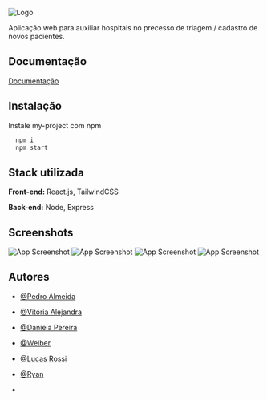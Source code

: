     
![Logo](https://i.ibb.co/dw5WbnMq/Logo2.png)




Aplicação web para auxiliar hospitais no precesso de triagem / cadastro de novos pacientes.



## Documentação

[Documentação](https://link-da-documentação)


## Instalação

Instale my-project com npm

```bash
  npm i
  npm start
```
    
## Stack utilizada

**Front-end:** React.js, TailwindCSS

**Back-end:** Node, Express


## Screenshots

![App Screenshot](https://i.ibb.co/Y4Y3LK2G/login.png)
![App Screenshot](https://i.ibb.co/zh3YmhN0/menu.png)
![App Screenshot](https://i.ibb.co/C35pgv3T/ver-todos.png)
![App Screenshot](https://i.ibb.co/zWGRcRxx/cadastrar.png)


## Autores

- [@Pedro Almeida](https://www.github.com/pedr0almd)
- [@Vitória Alejandra](https://www.github.com/vitoria-bandeira)
- [@Daniela Pereira](https://www.github.com/pdanib)
- [@Welber](https://www.github.com/wjr154)
- [@Lucas Rossi](https://www.github.com/lrossigit)
- [@Ryan](https://www.github.com/R7aNR)




- 